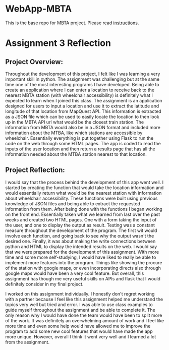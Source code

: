 # WebApp-MBTA

This is the base repo for MBTA project. Please read [instructions](instructions.md).

# Assignment 3 Reflection

## Project Overview:

Throughout the development of this project, I felt like I was learning a very important skill in python. The assignment was challenging but at the same time one of the most interesting programs I have developed. Being able to create an application where I can enter a location to receive back to the nearest MBTA station (with wheelchair accessibility) is definitely what I expected to learn when I joined this class. The assignment is an application designed for users to input a location and use it to extract the latitude and longitude of that location from MapQuest API. This information is extracted as a JSON file which can be used to easily locate the location to then look up in the MBTA API url what would be the closest train station. The information from MBTA would also be in a JSON format and included more information about the MTBA, like which stations are accessible by wheelchair. Essentially everything is put together using Flask to run the code on the web through some HTML pages. The app is coded to read the inputs of the user location and then return a results page that has all the information needed about the MTBA station nearest to that location.

## Project Reflection:

I would say that the process behind the development of this app went well. I started by creating the function that would take the location information and would essentially return what would be the nearest station with information about wheelchair accessibility. These functions were built using previous knowledge of JSON files and being able to extract the requested information from them. After being done with the functions I began working on the front end. Essentially taken what we learned from last over the past weeks and created two HTML pages. One with a form taking the input of the user, and one to display the output as result. Testing was a constant measure throughout the development of the program. The first wit would involve each function, and going back to see why the output wasn't the desired one. Finally, it was about making the write connections between python and HTML to display the intended results on the web. I would say that we were prepared for the development of this assignment. With more time and some more self-studying, I would have liked to really be able to implement more features into the program. Things like showing the procure of the station with google maps, or even incorporating directs also through google maps would have been a very cool feature. But overall, this assignment has though me very useful skills on APIs and flask that I would definitely consider in my final project.

I worked on this assignment individually. I honestly don't regret working with a partner because I feel like this assignment helped me understand the topics very well but tried and error. I was able to use class examples to guide myself throughout the assignment and be able to complete it. The only reason why I would have done the team would have been to split more of the work. It was definitely an overwhelming amount of work and I feel like more time and even some help would have allowed me to improve the program to add some new cool features that would have made the app more unique. However, overall I think it went very well and I learned a lot from the assignment.
